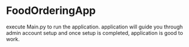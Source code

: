 # FoodOrderingApp
 execute Main.py to run the application.
 application will guide you through admin account setup and once setup is completed, application is good to work.
